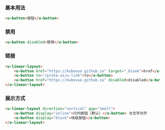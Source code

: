 ### 基本用法

``` html
<u-button>按钮</u-button>
```

### 禁用

``` html
<u-button disabled>禁用</u-button>
```

### 链接

``` html
<u-linear-layout>
    <u-button href="https://kubevue.github.io" target="_blank">href</u-button>
    <u-button to="/proto-ui/u-link">to</u-button>
    <u-button href="https://kubevue.github.io" disabled>disabled</u-button>
</u-linear-layout>
```

### 展示方式

``` html
<u-linear-layout direction="vertical" gap="small">
    <u-button display="inline">行内按钮（默认）</u-button> 与文字对齐
    <u-button display="block">块级按钮</u-button>
</u-linear-layout>
```
